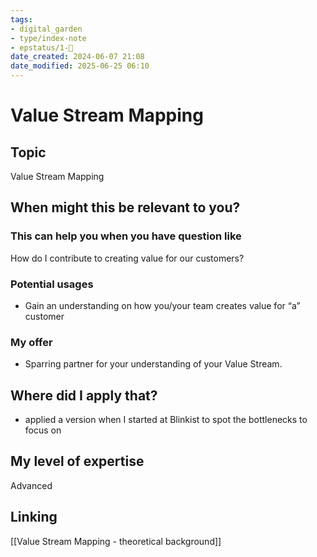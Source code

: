 ```yaml
---
tags: 
- digital_garden
- type/index-note
- epstatus/1-🌱
date_created: 2024-06-07 21:08
date_modified: 2025-06-25 06:10
---
```

# Value Stream Mapping

## Topic

Value Stream Mapping

## When might this be relevant to you?

### This can help you when you have question like

How do I contribute to creating value for our customers?

### Potential usages

-   Gain an understanding on how you/your team creates value for “a” customer

### My offer

-   Sparring partner for your understanding of your Value Stream.

## Where did I apply that?

-   applied a version when I started at Blinkist to spot the bottlenecks to focus on

## My level of expertise

Advanced

## Linking

[[Value Stream Mapping - theoretical background]]